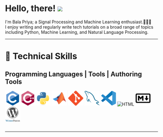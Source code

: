 
# Hello, there! <img src="https://raw.githubusercontent.com/MartinHeinz/MartinHeinz/master/wave.gif" width="30px">
I'm Bala Priya; a Signal Processing and Machine Learning enthusiast.👩🏽‍💻 <br>
I enjoy writing and regularly write tech tutorials on a broad range of topics including Python, Machine Learning, and Natural Language Processing.

---- 
# 🌱 Technical Skills
## Programming Languages | Tools |  Authoring Tools
<img src= "https://github.com/devicons/devicon/blob/master/icons/c/c-original.svg" alt="C Language" height= 50 width = 50><img src= "https://github.com/devicons/devicon/blob/master/icons/cplusplus/cplusplus-original.svg" alt="C++" height= 50 width = 50><img src= "https://github.com/devicons/devicon/blob/master/icons/python/python-original.svg" alt="Python" height= 50 width = 50> <img src=  "https://github.com/devicons/devicon/blob/master/icons/matlab/matlab-original.svg" alt="MATLAB" height= 50 width = 50>  <img src= "https://github.com/devicons/devicon/blob/master/icons/git/git-original.svg" alt="Git" height= 50 width = 50>  <img src= "https://github.com/devicons/devicon/blob/master/icons/mysql/mysql-original.svg" alt="MySQL" height= 50 width = 50>  <img src= "https://github.com/devicons/devicon/blob/master/icons/vscode/vscode-original.svg" alt="VSCode" height= 50 width = 50>  <img src= "https://cdn.worldvectorlogo.com/logos/html-1.svg" alt="HTML" height= 50 width = 50> <img src= "https://github.com/devicons/devicon/blob/master/icons/markdown/markdown-original.svg" alt="Markdown" height= 50 width = 50> <img src= "https://github.com/devicons/devicon/blob/master/icons/wordpress/wordpress-original.svg" alt="WordPress" height= 50 width = 50>  
  



 
 ##
 


<!--  ## Data Wrangling & Visualization Libraries
  <img src= "https://github.com/devicons/devicon/blob/master/icons/numpy/numpy-original.svg" alt="NumPy" height= 50 width = 50>  <img src= "https://github.com/devicons/devicon/blob/master/icons/python/python-original.svg" alt="Python" height= 50 width = 50>  <img src= "https://seaborn.pydata.org/_static/logo-wide-lightbg.svg" alt="seaborn" height= 60 width = 50>  
  NumPy, pandas, matplotlib, Seaborn
  
 ## Machine Learning & Deep Learning Frameworks
 <img src= "https://github.com/devicons/devicon/blob/master/icons/numpy/numpy-original.svg" alt="scikit-learn" height= 50 width = 50> <img src= "https://github.com/devicons/devicon/blob/master/icons/numpy/numpy-original.svg" alt="PyTorch" height= 50 width = 50> <img src= "https://cdn.worldvectorlogo.com/logos/tensorflow-2.svg" alt="TensorFlow" height= 50 width = 50> <img src= "https://github.com/devicons/devicon/blob/master/icons/numpy/numpy-original.svg" alt="Keras" height= 50 width = 50> -->



----
